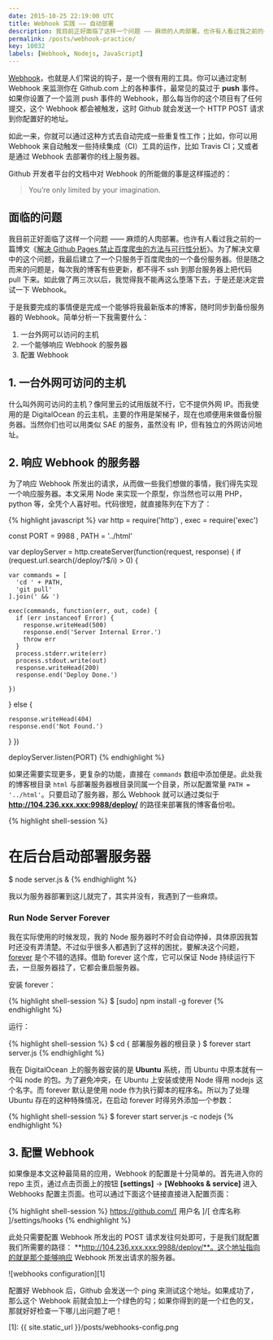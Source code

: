 ```yaml
---
date: 2015-10-25 22:19:00 UTC
title: Webhook 实践 —— 自动部署
description: 我目前正好面临了这样一个问题 —— 麻烦的人肉部署。也许有人看过我之前的一篇博文《解决 Github Pages 禁止百度爬虫的方法与可行性分析》。为了解决文章中的这个问题，我最后建立了一个只服务于百度爬虫的一个备份服务器。但是随之而来的问题是，每次我的博客有些更新，都不得不 ssh 到那台服务器上把代码 pull 下来。如此做了两三次以后，我觉得我不能再这么堕落下去，于是还是决定尝试一下 Webhook。
permalink: /posts/webhook-practice/
key: 10032
labels: [Webhook, Nodejs, JavaScript]
---
```


[Webhook](https://developer.github.com/webhooks/)，也就是人们常说的钩子，是一个很有用的工具。你可以通过定制 Webhook 来监测你在 Github.com 上的各种事件，最常见的莫过于 **push** 事件。如果你设置了一个监测 push 事件的 Webhook，那么每当你的这个项目有了任何提交，这个 Webhook 都会被触发，这时 Github 就会发送一个 HTTP POST 请求到你配置好的地址。

如此一来，你就可以通过这种方式去自动完成一些重复性工作；比如，你可以用 Webhook 来自动触发一些持续集成（CI）工具的运作，比如 Travis CI；又或者是通过 Webhook 去部署你的线上服务器。

Github 开发者平台的文档中对 Webhook 的所能做的事是这样描述的：

> You’re only limited by your imagination.

## 面临的问题

我目前正好面临了这样一个问题 —— 麻烦的人肉部署。也许有人看过我之前的一篇博文《[解决 Github Pages 禁止百度爬虫的方法与可行性分析](http://jerryzou.com/posts/feasibility-of-allowing-baiduSpider-for-Github-Pages/)》。为了解决文章中的这个问题，我最后建立了一个只服务于百度爬虫的一个备份服务器。但是随之而来的问题是，每次我的博客有些更新，都不得不 ssh 到那台服务器上把代码 pull 下来。如此做了两三次以后，我觉得我不能再这么堕落下去，于是还是决定尝试一下 Webhook。

于是我要完成的事情便是完成一个能够将我最新版本的博客，随时同步到备份服务器的 Webhook。简单分析一下我需要什么：

1. 一台外网可以访问的主机
2. 一个能够响应 Webhook 的服务器
3. 配置 Webhook

## 1. 一台外网可访问的主机

什么叫外网可访问的主机？像阿里云的试用版就不行，它不提供外网 IP。而我使用的是 DigitalOcean 的云主机，主要的作用是架梯子，现在也顺便用来做备份服务器。当然你们也可以用类似 SAE 的服务，虽然没有 IP，但有独立的外网访问地址。

## 2. 响应 Webhook 的服务器

为了响应 Webhook 所发出的请求，从而做一些我们想做的事情，我们得先实现一个响应服务器。本文采用 Node 来实现一个原型，你当然也可以用 PHP，python 等，全凭个人喜好啦。代码很短，就直接陈列在下方了：

{% highlight javascript %}
var http = require('http')
  , exec = require('exec')

const PORT = 9988
  , PATH = '../html'

var deployServer = http.createServer(function(request, response) {
  if (request.url.search(/deploy\/?$/i) > 0) {

    var commands = [
      'cd ' + PATH,
      'git pull'
    ].join(' && ')

    exec(commands, function(err, out, code) {
      if (err instanceof Error) {
        response.writeHead(500)
        response.end('Server Internal Error.')
        throw err
      }
      process.stderr.write(err)
      process.stdout.write(out)
      response.writeHead(200)
      response.end('Deploy Done.')

    })

  } else {

    response.writeHead(404)
    response.end('Not Found.')

  }
})

deployServer.listen(PORT)
{% endhighlight %}

如果还需要实现更多，更复杂的功能，直接在 `commands` 数组中添加便是。此处我的博客根目录 `html` 与部署服务器根目录同属一个目录，所以配置常量 `PATH = '../html'`。只要启动了服务器，那么 Webhook 就可以通过类似于 **http://104.236.xxx.xxx:9988/deploy/** 的路径来部署我的博客备份啦。

{% highlight shell-session %}
# 在后台启动部署服务器
$ node server.js &
{% endhighlight %}

我以为服务器部署到这儿就完了，其实并没有，我遇到了一些麻烦。

### Run Node Server Forever
 
我在实际使用的时候发现，我的 Node 服务器时不时会自动停掉，具体原因我暂时还没有弄清楚。不过似乎很多人都遇到了这样的困扰，要解决这个问题，[forever](https://github.com/foreverjs/forever) 是个不错的选择。借助 forever 这个库，它可以保证 Node 持续运行下去，一旦服务器挂了，它都会重启服务器。

安装 forever：

{% highlight shell-session %}
$ [sudo] npm install -g forever
{% endhighlight %}

运行：

{% highlight shell-session %}
$ cd { 部署服务器的根目录 }
$ forever start server.js
{% endhighlight %}

我在 DigitalOcean 上的服务器安装的是 **Ubuntu** 系统，而 Ubuntu 中原本就有一个叫 node 的包。为了避免冲突，在 Ubuntu 上安装或使用 Node 得用 nodejs 这个名字。而 forever 默认是使用 node 作为执行脚本的程序名。所以为了处理 Ubuntu 存在的这种特殊情况，在启动 forever 时得另外添加一个参数：

{% highlight shell-session %}
$ forever start server.js -c nodejs
{% endhighlight %}

## 3. 配置 Webhook

如果像是本文这种最简易的应用，Webhook 的配置是十分简单的。首先进入你的 repo 主页，通过点击页面上的按钮 **[settings]** -> **[Webhooks & service]** 进入 Webhooks 配置主页面。也可以通过下面这个链接直接进入配置页面：

{% highlight shell-session %}
https://github.com/[ 用户名 ]/[ 仓库名称 ]/settings/hooks
{% endhighlight %}

此处只需要配置 Webhook 所发出的 POST 请求发往何处即可，于是我们就配置我们所需要的路径： **http://104.236.xxx.xxx:9988/deploy/**。这个地址指向的就是那个能够响应 Webhook 所发出请求的服务器。

![webhooks configuration][1]

配置好 Webhook 后，Github 会发送一个 ping 来测试这个地址。如果成功了，那么这个 Webhook 前就会加上一个绿色的勾；如果你得到的是一个红色的叉，那就好好检查一下哪儿出问题了吧！ 


[1]: {{ site.static_url }}/posts/webhooks-config.png